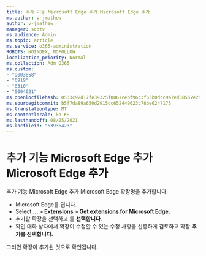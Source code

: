 ```yaml
---
title: 추가 기능 Microsoft Edge 추가 Microsoft Edge 추가
ms.author: v-jmathew
author: v-jmathew
manager: scotv
ms.audience: Admin
ms.topic: article
ms.service: o365-administration
ROBOTS: NOINDEX, NOFOLLOW
localization_priority: Normal
ms.collection: Adm_O365
ms.custom:
- "9003858"
- "6919"
- "8310"
- "9004621"
ms.openlocfilehash: 0533c92d17fe39325f0067cebf96c3f63b0dcc9a7ed58557e2557ef75aad55e6
ms.sourcegitcommit: b5f7da89a650d2915dc652449623c78be6247175
ms.translationtype: MT
ms.contentlocale: ko-KR
ms.lasthandoff: 08/05/2021
ms.locfileid: "53936423"
---
```

# <a name="add-an-extension-to-microsoft-edge-from-the-microsoft-edge-add-ons-store"></a>추가 기능 Microsoft Edge 추가 Microsoft Edge 추가

추가 기능 Microsoft Edge 추가 Microsoft Edge 확장명을 추가합니다.

- Microsoft Edge를 엽니다.
- Select **... > Extensions > [Get extensions for Microsoft Edge.](https://go.microsoft.com/fwlink/?linkid=2136408)**
- 추가할 확장을 선택하고 를 **선택합니다.**
- 확인 대화 상자에서 확장이 수정할 수 있는 수정 사항을 신중하게 검토하고 확장 **추가를 선택합니다.**

그러면 확장이 추가된 것으로 확인됩니다.
